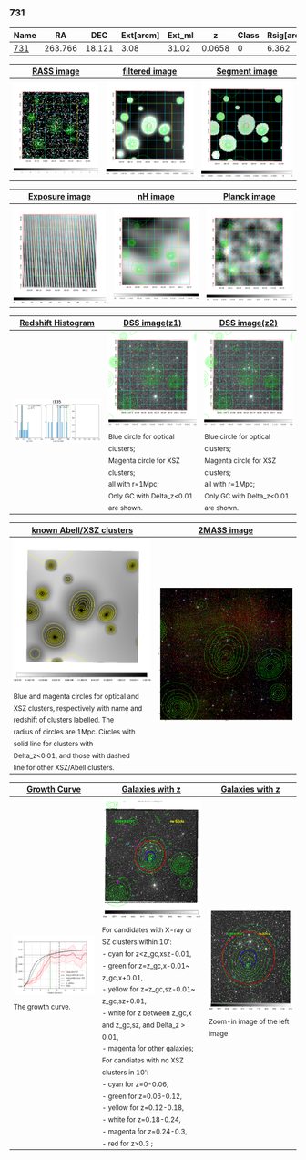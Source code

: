 <div STYLE="page-break-after: always;"></div>

### 731

|Name          |RA          |DEC      | Ext[arcm] | Ext_ml | z    | Class| Rsig[arcmin] | CRsig[c/s] | CR500[c/s] | R500[Mpc] |L500[erg/s]|F500[erg/s/cm^2]| M500[Msun]|Tx[keV]|beta|GC(XSZ,Delta_z<0.01)| GC(OPT,Delta_z<0.01)|GC|alias|
|--------------|------------|------------|---|---|-----------|--------|------|------|----|----|----|----|----|----|----|----|----|----|---|
|[731](script/731.md)     | 263.766       | 18.121       | 3.08    | 31.02   | 0.0658 | 0   | 6.362 |0.085 |0.090 |0.648 |1.549e+43 |1.479e-12 |8.220e+13 |1.936 |2.067 |-, |-, |-, |t135|

|[RASS image](../image/731/731_img.pdf)|[filtered image](../image/731/731_fil.pdf)|[Segment image](../image/731/731_seg.pdf)|
|-------------------|--------------------|-------------------|
| <img src="../image/731/731_img.png" width="300">  | <img src="../image/731/731_fil.png" width="300">   | <img src="../image/731/731_seg.png" width="300">  |

|[Exposure image](../image/731/731_mex.pdf)| [nH image](../image/731/731_nh.pdf)| [Planck image](../image/731/731_p.pdf)|
|-------------------|--------------------|-------------------|
|<img src="../image/731/731_mex.png" width="300">   | <img src="../image/731/731_nh.png" width="300">    | <img src="../image/731/731_p.png" width="300"> |

|[Redshift Histogram](../image/731/731_zg.pdf) | [DSS image(z1)](../image/731/731_dss_z1.pdf)      |  [DSS image(z2)](../image/731/731_dss_z2.pdf)    |
|-------------------|--------------------|-------------------|
|<img src="../image/731/731_zg.png" width="300"> |<img src="../image/731/731_dss_z1.png" width="300"> <sub><br>Blue circle for optical clusters; <br>Magenta circle for XSZ clusters; <br>all with r=1Mpc; <br>Only GC with Delta_z<0.01 are shown. </sub>| <img src="../image/731/731_dss_z2.png" width="300"><sub><br>Blue circle for optical clusters; <br>Magenta circle for XSZ clusters; <br>all with r=1Mpc; <br>Only GC with Delta_z<0.01 are shown. </sub> |

|[known Abell/XSZ clusters](../image/731/731_m.pdf) | [2MASS image](../image/731/731_2mass.pdf)      |
|-------------------|-------------------|
|<img src=../image/731/731_m.png width="300"> <sub><br>Blue and magenta circles for optical and <br>XSZ clusters, respectively with name and <br>redshift of clusters labelled. The <br>radius of circles are 1Mpc. Circles with <br>solid line for clusters with <br>Delta_z<0.01, and those with dashed <br>line for other XSZ/Abell clusters.        </sub>|<img src="../image/731/731_2mass.png" width="300">  |

|[Growth Curve](../image/731/731_gca_all.png) |[Galaxies with z](../image/731/731_opt_ned.pdf) |[Galaxies with z](../image/731/731_opt_ned_zoom.pdf) |
|-------------------|-------------------|-------------------|
| <img src="../image/731/731_gca_all.png" width="300"> <sub><br>The growth curve.</sub>| <img src=../image/731/731_opt_ned.png width="300"> <br><sub> For candidates with X-ray or SZ clusters within 10': <br> - cyan for z<z_gc,xsz-0.01, <br> - green for z=z_gc,x-0.01~ z_gc,x+0.01, <br> - yellow for z=z_gc,sz-0.01~ z_gc,sz+0.01, <br> - white for z between z_gc,x and z_gc,sz, and Delta_z > 0.01, <br> - magenta for other galaxies; <br>For candiates with no XSZ clusters in 10': <br> - cyan for z=0-0.06, <br> - green for z=0.06-0.12, <br> - yellow for z=0.12-0.18, <br> - white for z=0.18-0.24, <br> - magenta for z=0.24-0.3, <br> - red for z>0.3 ;  </sub>|<img src=../image/731/731_opt_ned_zoom.png width="300">  <br><sub> Zoom-in image of the left image</sub>|




